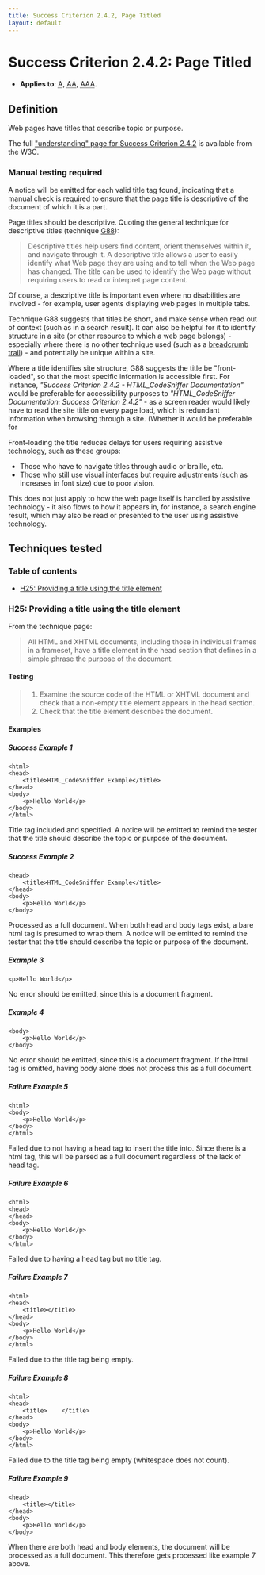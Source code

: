 ```yaml
---
title: Success Criterion 2.4.2, Page Titled
layout: default
---
```


# Success Criterion 2.4.2: Page Titled

- **Applies to**: <abbr title="Single A">A</abbr>, <abbr title="Double A">AA</abbr>, <abbr title="Triple A">AAA</abbr>.

## Definition

Web pages have titles that describe topic or purpose.

The full ["understanding" page for Success Criterion 2.4.2](http://www.w3.org/TR/UNDERSTANDING-WCAG20/navigation-mechanisms-title.html) is available from the W3C.

### Manual testing required

A notice will be emitted for each valid title tag found, indicating that a manual check is required to ensure that the page title is descriptive of the document of which it is a part.

Page titles should be descriptive. Quoting the general technique for descriptive titles (technique [G88][]):

> Descriptive titles help users find content, orient themselves within it, and navigate through it. A descriptive title allows a user to easily identify what Web page they are using and to tell when the Web page has changed. The title can be used to identify the Web page without requiring users to read or interpret page content.

  [G88]: http://www.w3.org/TR/2010/NOTE-WCAG20-TECHS-20101014/G88 "G88: Providing descriptive titles for Web pages"

Of course, a descriptive title is important even where no disabilities are involved - for example, user agents displaying web pages in multiple tabs.

Technique G88 suggests that titles be short, and make sense when read out of context (such as in a search result). It can also be helpful for it to identify structure in a site (or other resource to which a web page belongs) - especially where there is no other technique used (such as a [breadcrumb trail][G65]) - and potentially be unique within a site.

  [G65]: http://www.w3.org/TR/2010/NOTE-WCAG20-TECHS-20101014/G65.html "G65: Providing a breadcrumb trail"

Where a title identifies site structure, G88 suggests the title be "front-loaded", so that the most specific information is accessible first. For instance, *"Success Criterion 2.4.2 - HTML\_CodeSniffer Documentation"* would be preferable for accessibility purposes to *"HTML\_CodeSniffer Documentation: Success Criterion 2.4.2"* - as a screen reader would likely have to read the site title on every page load, which is redundant information when browsing through a site. (Whether it would be preferable for

Front-loading the title reduces delays for users requiring assistive technology, such as these groups:

- Those who have to navigate titles through audio or braille, etc.
- Those who still use visual interfaces but require adjustments (such as increases in font size) due to poor vision.

This does not just apply to how the web page itself is handled by assistive technology - it also flows to how it appears in, for instance, a search engine result, which may also be read or presented to the user using assistive technology.

## Techniques tested

### Table of contents

- [H25: Providing a title using the title element](#tech-h25)

### <a id="tech-h25">H25: Providing a title using the title element</a>

From the technique page:

> All HTML and XHTML documents, including those in individual frames in a frameset, have a title element in the head section that defines in a simple phrase the purpose of the document.

#### Testing

> 1. Examine the source code of the HTML or XHTML document and check that a non-empty title element appears in the head section.
> 2. Check that the title element describes the document.

#### Examples

##### Success Example 1

    <html>
    <head>
        <title>HTML_CodeSniffer Example</title>
    </head>
    <body>
        <p>Hello World</p>
    </body>
    </html>

Title tag included and specified. A notice will be emitted to remind the tester that the title should describe the topic or purpose of the document.

##### Success Example 2

    <head>
        <title>HTML_CodeSniffer Example</title>
    </head>
    <body>
        <p>Hello World</p>
    </body>

Processed as a full document. When both head and body tags exist, a bare html tag is presumed to wrap them. A notice will be emitted to remind the tester that the title should describe the topic or purpose of the document.

##### Example 3

    <p>Hello World</p>

No error should be emitted, since this is a document fragment.

##### Example 4

    <body>
        <p>Hello World</p>
    </body>

No error should be emitted, since this is a document fragment. If the html tag is omitted, having body alone does not process this as a full document.

##### Failure Example 5

    <html>
    <body>
        <p>Hello World</p>
    </body>
    </html>

Failed due to not having a head tag to insert the title into. Since there is a html tag, this will be parsed as a full document regardless of the lack of head tag.

##### Failure Example 6

    <html>
    <head>
    </head>
    <body>
        <p>Hello World</p>
    </body>
    </html>

Failed due to having a head tag but no title tag.

##### Failure Example 7

    <html>
    <head>
        <title></title>
    </head>
    <body>
        <p>Hello World</p>
    </body>
    </html>

Failed due to the title tag being empty.

##### Failure Example 8

    <html>
    <head>
        <title>    </title>
    </head>
    <body>
        <p>Hello World</p>
    </body>
    </html>

Failed due to the title tag being empty (whitespace does not count).

##### Failure Example 9

    <head>
        <title></title>
    </head>
    <body>
        <p>Hello World</p>
    </body>

When there are both head and body elements, the document will be processed as a full document. This therefore gets processed like example 7 above.
